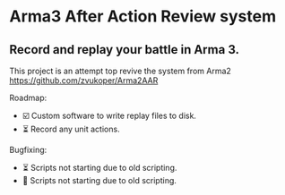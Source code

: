 # Arma3 After Action Review system

## Record and replay your battle in Arma 3.

This project is an attempt top revive the system from Arma2 https://github.com/zvukoper/Arma2AAR

Roadmap:

* :ballot_box_with_check: Custom software to write replay files to disk.
* :hourglass_flowing_sand: Record any unit actions.

Bugfixing:

* :hourglass_flowing_sand: Scripts not starting due to old scripting.
* :black_square_button: Scripts not starting due to old scripting.
